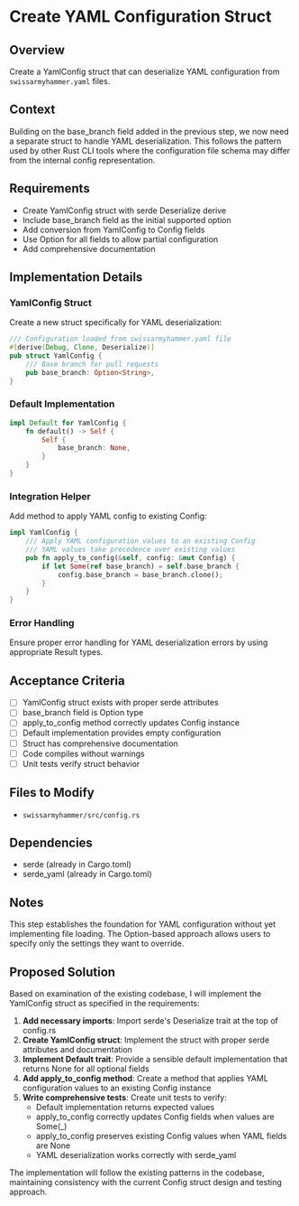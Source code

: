 # Create YAML Configuration Struct

## Overview
Create a YamlConfig struct that can deserialize YAML configuration from `swissarmyhammer.yaml` files.

## Context
Building on the base_branch field added in the previous step, we now need a separate struct to handle YAML deserialization. This follows the pattern used by other Rust CLI tools where the configuration file schema may differ from the internal config representation.

## Requirements
- Create YamlConfig struct with serde Deserialize derive
- Include base_branch field as the initial supported option
- Add conversion from YamlConfig to Config fields
- Use Option<T> for all fields to allow partial configuration
- Add comprehensive documentation

## Implementation Details

### YamlConfig Struct
Create a new struct specifically for YAML deserialization:
```rust
/// Configuration loaded from swissarmyhammer.yaml file
#[derive(Debug, Clone, Deserialize)]
pub struct YamlConfig {
    /// Base branch for pull requests
    pub base_branch: Option<String>,
}
```

### Default Implementation
```rust
impl Default for YamlConfig {
    fn default() -> Self {
        Self {
            base_branch: None,
        }
    }
}
```

### Integration Helper
Add method to apply YAML config to existing Config:
```rust
impl YamlConfig {
    /// Apply YAML configuration values to an existing Config
    /// YAML values take precedence over existing values
    pub fn apply_to_config(&self, config: &mut Config) {
        if let Some(ref base_branch) = self.base_branch {
            config.base_branch = base_branch.clone();
        }
    }
}
```

### Error Handling
Ensure proper error handling for YAML deserialization errors by using appropriate Result types.

## Acceptance Criteria
- [ ] YamlConfig struct exists with proper serde attributes
- [ ] base_branch field is Option<String> type
- [ ] apply_to_config method correctly updates Config instance
- [ ] Default implementation provides empty configuration
- [ ] Struct has comprehensive documentation
- [ ] Code compiles without warnings
- [ ] Unit tests verify struct behavior

## Files to Modify
- `swissarmyhammer/src/config.rs`

## Dependencies
- serde (already in Cargo.toml)
- serde_yaml (already in Cargo.toml)

## Notes
This step establishes the foundation for YAML configuration without yet implementing file loading. The Option-based approach allows users to specify only the settings they want to override.

## Proposed Solution

Based on examination of the existing codebase, I will implement the YamlConfig struct as specified in the requirements:

1. **Add necessary imports**: Import serde's Deserialize trait at the top of config.rs
2. **Create YamlConfig struct**: Implement the struct with proper serde attributes and documentation
3. **Implement Default trait**: Provide a sensible default implementation that returns None for all optional fields
4. **Add apply_to_config method**: Create a method that applies YAML configuration values to an existing Config instance
5. **Write comprehensive tests**: Create unit tests to verify:
   - Default implementation returns expected values
   - apply_to_config correctly updates Config fields when values are Some(_)
   - apply_to_config preserves existing Config values when YAML fields are None
   - YAML deserialization works correctly with serde_yaml

The implementation will follow the existing patterns in the codebase, maintaining consistency with the current Config struct design and testing approach.
